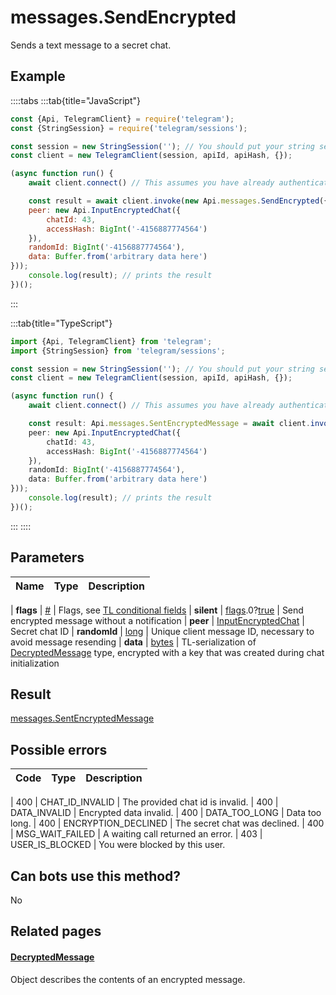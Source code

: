 # messages.SendEncrypted

Sends a text message to a secret chat.



## Example

::::tabs
:::tab{title="JavaScript"}
```js
const {Api, TelegramClient} = require('telegram');
const {StringSession} = require('telegram/sessions');

const session = new StringSession(''); // You should put your string session here
const client = new TelegramClient(session, apiId, apiHash, {});

(async function run() {
    await client.connect() // This assumes you have already authenticated with .start()

    const result = await client.invoke(new Api.messages.SendEncrypted({
    peer: new Api.InputEncryptedChat({
        chatId: 43,
        accessHash: BigInt('-4156887774564')
    }),
    randomId: BigInt('-4156887774564'),
    data: Buffer.from('arbitrary data here')
}));
    console.log(result); // prints the result
})();
```
:::

:::tab{title="TypeScript"}
```ts
import {Api, TelegramClient} from 'telegram';
import {StringSession} from 'telegram/sessions';

const session = new StringSession(''); // You should put your string session here
const client = new TelegramClient(session, apiId, apiHash, {});

(async function run() {
    await client.connect() // This assumes you have already authenticated with .start()

    const result: Api.messages.SentEncryptedMessage = await client.invoke(new Api.messages.SendEncrypted({
    peer: new Api.InputEncryptedChat({
        chatId: 43,
        accessHash: BigInt('-4156887774564')
    }),
    randomId: BigInt('-4156887774564'),
    data: Buffer.from('arbitrary data here')
}));
    console.log(result); // prints the result
})();
```
:::
::::



## Parameters

| Name | Type | Description |
| :--: | ---- | ----------- |

| **flags** | [#](https://core.telegram.org/type/%23) | Flags, see [TL conditional fields](https://core.telegram.org/mtproto/TL-combinators#conditional-fields) 
| **silent** | [flags](https://core.telegram.org/mtproto/TL-combinators#conditional-fields).0?[true](https://core.telegram.org/constructor/true) | Send encrypted message without a notification 
| **peer** | [InputEncryptedChat](https://core.telegram.org/type/InputEncryptedChat) | Secret chat ID 
| **randomId** | [long](https://core.telegram.org/type/long) | Unique client message ID, necessary to avoid message resending 
| **data** | [bytes](https://core.telegram.org/type/bytes) | TL-serialization of [DecryptedMessage](https://core.telegram.org/type/DecryptedMessage) type, encrypted with a key that was created during chat initialization 


## Result

[messages.SentEncryptedMessage](https://core.telegram.org/type/messages.SentEncryptedMessage)



## Possible errors

| Code | Type | Description |
| :--: | ---- | ----------- |

| 400 | CHAT\_ID\_INVALID | The provided chat id is invalid. 
| 400 | DATA\_INVALID | Encrypted data invalid. 
| 400 | DATA\_TOO\_LONG | Data too long. 
| 400 | ENCRYPTION\_DECLINED | The secret chat was declined. 
| 400 | MSG\_WAIT\_FAILED | A waiting call returned an error. 
| 403 | USER\_IS\_BLOCKED | You were blocked by this user. 


## Can bots use this method?

No

## Related pages

#### [DecryptedMessage](https://core.telegram.org/type/DecryptedMessage)

Object describes the contents of an encrypted message.




